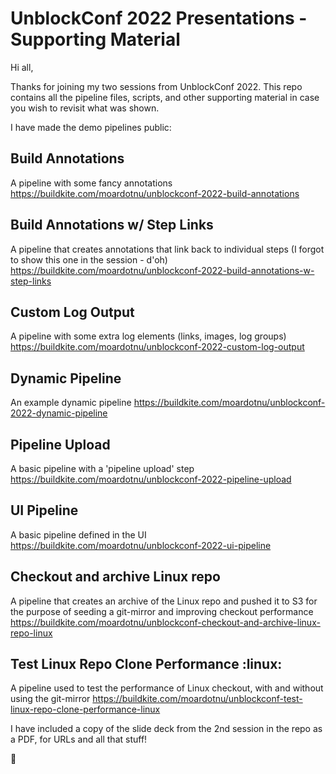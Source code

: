 # UnblockConf 2022 Presentations - Supporting Material

Hi all,

Thanks for joining my two sessions from UnblockConf 2022.  This repo contains all the pipeline files, scripts, and other supporting material in case you wish to revisit what was shown.

I have made the demo pipelines public:

## Build Annotations
A pipeline with some fancy annotations
https://buildkite.com/moardotnu/unblockconf-2022-build-annotations

## Build Annotations w/ Step Links
A pipeline that creates annotations that link back to individual steps (I forgot to show this one in the session - d'oh)
https://buildkite.com/moardotnu/unblockconf-2022-build-annotations-w-step-links

## Custom Log Output
A pipeline with some extra log elements (links, images, log groups)
https://buildkite.com/moardotnu/unblockconf-2022-custom-log-output

## Dynamic Pipeline
An example dynamic pipeline
https://buildkite.com/moardotnu/unblockconf-2022-dynamic-pipeline

## Pipeline Upload
A basic pipeline with a 'pipeline upload' step
https://buildkite.com/moardotnu/unblockconf-2022-pipeline-upload

## UI Pipeline
A basic pipeline defined in the UI
https://buildkite.com/moardotnu/unblockconf-2022-ui-pipeline

## Checkout and archive Linux repo
A pipeline that creates an archive of the Linux repo and pushed it to S3 for the purpose of seeding a git-mirror and improving checkout performance
https://buildkite.com/moardotnu/unblockconf-checkout-and-archive-linux-repo-linux

## Test Linux Repo Clone Performance :linux:
A pipeline used to test the performance of Linux checkout, with and without using the git-mirror
https://buildkite.com/moardotnu/unblockconf-test-linux-repo-clone-performance-linux


I have included a copy of the slide deck from the 2nd session in the repo as a PDF, for URLs and all that stuff!

🙌
